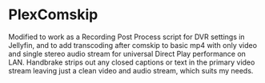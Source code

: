 # PlexComskip

Modified to work as a Recording Post Process script for DVR settings in Jellyfin, and to add transcoding after comskip to basic mp4 with only video and single stereo audio stream for universal Direct Play performance on LAN. Handbrake strips out any closed captions or text in the primary video stream leaving just a clean video and audio stream, which suits my needs.
